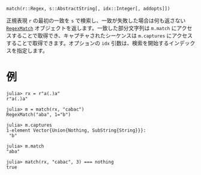 ```
match(r::Regex, s::AbstractString[, idx::Integer[, addopts]])
```

正規表現 `r` の最初の一致を `s` で検索し、一致が失敗した場合は何も返さない [`RegexMatch`](@ref) オブジェクトを返します。一致した部分文字列は `m.match` にアクセスすることで取得でき、キャプチャされたシーケンスは `m.captures` にアクセスすることで取得できます。オプションの `idx` 引数は、検索を開始するインデックスを指定します。

# 例

```jldoctest
julia> rx = r"a(.)a"
r"a(.)a"

julia> m = match(rx, "cabac")
RegexMatch("aba", 1="b")

julia> m.captures
1-element Vector{Union{Nothing, SubString{String}}}:
 "b"

julia> m.match
"aba"

julia> match(rx, "cabac", 3) === nothing
true
```

